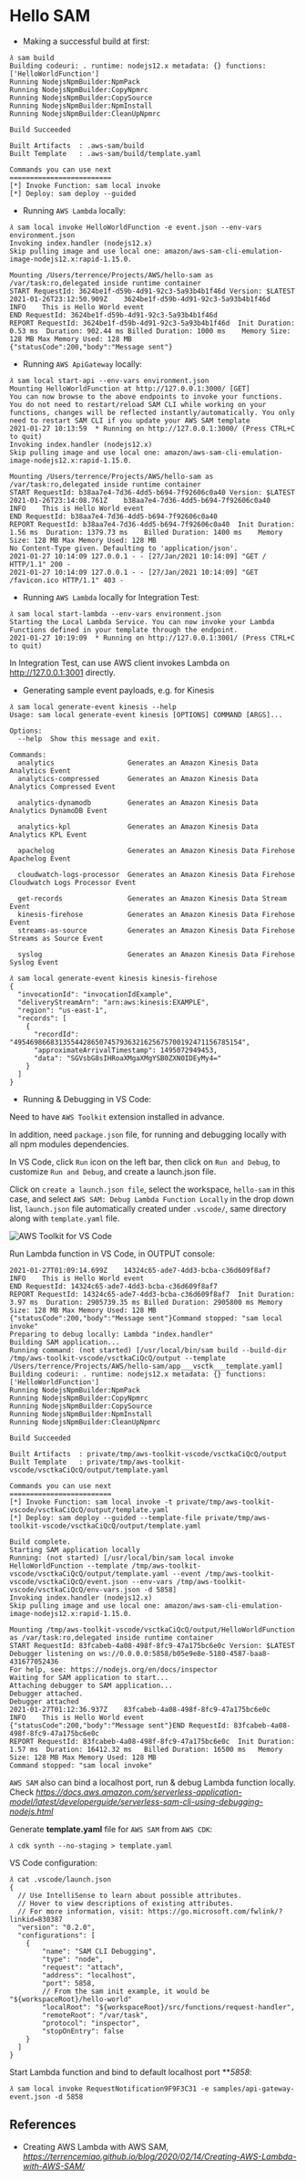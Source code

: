 # Hello SAM

- Making a successful build at first:

```
𝜆 sam build
Building codeuri: . runtime: nodejs12.x metadata: {} functions: ['HelloWorldFunction']
Running NodejsNpmBuilder:NpmPack
Running NodejsNpmBuilder:CopyNpmrc
Running NodejsNpmBuilder:CopySource
Running NodejsNpmBuilder:NpmInstall
Running NodejsNpmBuilder:CleanUpNpmrc

Build Succeeded

Built Artifacts  : .aws-sam/build
Built Template   : .aws-sam/build/template.yaml

Commands you can use next
=========================
[*] Invoke Function: sam local invoke
[*] Deploy: sam deploy --guided
```

- Running `AWS Lambda` locally:

```
𝜆 sam local invoke HelloWorldFunction -e event.json --env-vars environment.json
Invoking index.handler (nodejs12.x)
Skip pulling image and use local one: amazon/aws-sam-cli-emulation-image-nodejs12.x:rapid-1.15.0.

Mounting /Users/terrence/Projects/AWS/hello-sam as /var/task:ro,delegated inside runtime container
START RequestId: 3624be1f-d59b-4d91-92c3-5a93b4b1f46d Version: $LATEST
2021-01-26T23:12:50.909Z	3624be1f-d59b-4d91-92c3-5a93b4b1f46d	INFO	This is Hello World event
END RequestId: 3624be1f-d59b-4d91-92c3-5a93b4b1f46d
REPORT RequestId: 3624be1f-d59b-4d91-92c3-5a93b4b1f46d	Init Duration: 0.53 ms	Duration: 902.44 ms	Billed Duration: 1000 ms	Memory Size: 128 MB	Max Memory Used: 128 MB
{"statusCode":200,"body":"Message sent"}
```

- Running `AWS ApiGateway` locally:

```
𝜆 sam local start-api --env-vars environment.json
Mounting HelloWorldFunction at http://127.0.0.1:3000/ [GET]
You can now browse to the above endpoints to invoke your functions. You do not need to restart/reload SAM CLI while working on your functions, changes will be reflected instantly/automatically. You only need to restart SAM CLI if you update your AWS SAM template
2021-01-27 10:13:59  * Running on http://127.0.0.1:3000/ (Press CTRL+C to quit)
Invoking index.handler (nodejs12.x)
Skip pulling image and use local one: amazon/aws-sam-cli-emulation-image-nodejs12.x:rapid-1.15.0.

Mounting /Users/terrence/Projects/AWS/hello-sam as /var/task:ro,delegated inside runtime container
START RequestId: b38aa7e4-7d36-4dd5-b694-7f92606c0a40 Version: $LATEST
2021-01-26T23:14:08.761Z	b38aa7e4-7d36-4dd5-b694-7f92606c0a40	INFO	This is Hello World event
END RequestId: b38aa7e4-7d36-4dd5-b694-7f92606c0a40
REPORT RequestId: b38aa7e4-7d36-4dd5-b694-7f92606c0a40	Init Duration: 1.56 ms	Duration: 1379.73 ms	Billed Duration: 1400 ms	Memory Size: 128 MB	Max Memory Used: 128 MB
No Content-Type given. Defaulting to 'application/json'.
2021-01-27 10:14:09 127.0.0.1 - - [27/Jan/2021 10:14:09] "GET / HTTP/1.1" 200 -
2021-01-27 10:14:09 127.0.0.1 - - [27/Jan/2021 10:14:09] "GET /favicon.ico HTTP/1.1" 403 -
```

- Running `AWS Lambda` locally for Integration Test:

```
𝜆 sam local start-lambda --env-vars environment.json
Starting the Local Lambda Service. You can now invoke your Lambda Functions defined in your template through the endpoint.
2021-01-27 10:19:09  * Running on http://127.0.0.1:3001/ (Press CTRL+C to quit)
```

In Integration Test, can use AWS client invokes Lambda on http://127.0.0.1:3001 directly.

- Generating sample event payloads, e.g. for Kinesis

```
𝜆 sam local generate-event kinesis --help
Usage: sam local generate-event kinesis [OPTIONS] COMMAND [ARGS]...

Options:
  --help  Show this message and exit.

Commands:
  analytics                  Generates an Amazon Kinesis Data Analytics Event
  analytics-compressed       Generates an Amazon Kinesis Data Analytics Compressed Event

  analytics-dynamodb         Generates an Amazon Kinesis Data Analytics DynamoDB Event

  analytics-kpl              Generates an Amazon Kinesis Data Analytics KPL Event

  apachelog                  Generates an Amazon Kinesis Data Firehose Apachelog Event

  cloudwatch-logs-processor  Generates an Amazon Kinesis Data Firehose Cloudwatch Logs Processor Event

  get-records                Generates an Amazon Kinesis Data Stream Event
  kinesis-firehose           Generates an Amazon Kinesis Data Firehose Event
  streams-as-source          Generates an Amazon Kinesis Data Firehose Streams as Source Event

  syslog                     Generates an Amazon Kinesis Data Firehose Syslog Event
```

```
𝜆 sam local generate-event kinesis kinesis-firehose
{
  "invocationId": "invocationIdExample",
  "deliveryStreamArn": "arn:aws:kinesis:EXAMPLE",
  "region": "us-east-1",
  "records": [
    {
      "recordId": "49546986683135544286507457936321625675700192471156785154",
      "approximateArrivalTimestamp": 1495072949453,
      "data": "SGVsbG8sIHRoaXMgaXMgYSB0ZXN0IDEyMy4="
    }
  ]
}
```

- Running & Debugging in VS Code:

Need to have `AWS Toolkit` extension installed in advance.

In addition, need `package.json` file, for running and debugging locally with all npm modules dependencies.


In VS Code, click `Run` icon on the left bar, then click on `Run and Debug`, to customize `Run and Debug`, and create a launch.json file.

Click on `create a launch.json file`, select the workspace, `hello-sam` in this case, and select `AWS SAM: Debug Lambda Function Locally` in the drop down list, `launch.json` file automatically created under `.vscode/`, same directory along with `template.yaml` file.

![AWS Toolkit for VS Code](AWS-Toolkit.png "AWS Toolkit for VS Code")

Run Lambda function in VS Code, in OUTPUT console:

```
2021-01-27T01:09:14.699Z	14324c65-ade7-4dd3-bcba-c36d609f8af7	INFO	This is Hello World event
END RequestId: 14324c65-ade7-4dd3-bcba-c36d609f8af7
REPORT RequestId: 14324c65-ade7-4dd3-bcba-c36d609f8af7	Init Duration: 3.97 ms	Duration: 2905739.35 ms	Billed Duration: 2905800 ms	Memory Size: 128 MB	Max Memory Used: 128 MB
{"statusCode":200,"body":"Message sent"}Command stopped: "sam local invoke"
Preparing to debug locally: Lambda "index.handler"
Building SAM application...
Running command: (not started) [/usr/local/bin/sam build --build-dir /tmp/aws-toolkit-vscode/vsctkaCiQcQ/output --template /Users/terrence/Projects/AWS/hello-sam/app___vsctk___template.yaml]
Building codeuri: . runtime: nodejs12.x metadata: {} functions: ['HelloWorldFunction']
Running NodejsNpmBuilder:NpmPack
Running NodejsNpmBuilder:CopyNpmrc
Running NodejsNpmBuilder:CopySource
Running NodejsNpmBuilder:NpmInstall
Running NodejsNpmBuilder:CleanUpNpmrc

Build Succeeded

Built Artifacts  : private/tmp/aws-toolkit-vscode/vsctkaCiQcQ/output
Built Template   : private/tmp/aws-toolkit-vscode/vsctkaCiQcQ/output/template.yaml

Commands you can use next
=========================
[*] Invoke Function: sam local invoke -t private/tmp/aws-toolkit-vscode/vsctkaCiQcQ/output/template.yaml
[*] Deploy: sam deploy --guided --template-file private/tmp/aws-toolkit-vscode/vsctkaCiQcQ/output/template.yaml

Build complete.
Starting SAM application locally
Running: (not started) [/usr/local/bin/sam local invoke HelloWorldFunction --template /tmp/aws-toolkit-vscode/vsctkaCiQcQ/output/template.yaml --event /tmp/aws-toolkit-vscode/vsctkaCiQcQ/event.json --env-vars /tmp/aws-toolkit-vscode/vsctkaCiQcQ/env-vars.json -d 5858]
Invoking index.handler (nodejs12.x)
Skip pulling image and use local one: amazon/aws-sam-cli-emulation-image-nodejs12.x:rapid-1.15.0.

Mounting /tmp/aws-toolkit-vscode/vsctkaCiQcQ/output/HelloWorldFunction as /var/task:ro,delegated inside runtime container
START RequestId: 83fcabeb-4a08-498f-8fc9-47a175bc6e0c Version: $LATEST
Debugger listening on ws://0.0.0.0:5858/b05e9e8e-5180-4587-baa8-431677052436
For help, see: https://nodejs.org/en/docs/inspector
Waiting for SAM application to start...
Attaching debugger to SAM application...
Debugger attached.
Debugger attached
2021-01-27T01:12:36.937Z	83fcabeb-4a08-498f-8fc9-47a175bc6e0c	INFO	This is Hello World event
{"statusCode":200,"body":"Message sent"}END RequestId: 83fcabeb-4a08-498f-8fc9-47a175bc6e0c
REPORT RequestId: 83fcabeb-4a08-498f-8fc9-47a175bc6e0c	Init Duration: 1.57 ms	Duration: 16412.32 ms	Billed Duration: 16500 ms	Memory Size: 128 MB	Max Memory Used: 128 MB
Command stopped: "sam local invoke"
```

`AWS SAM` also can bind a localhost port, run & debug Lambda function locally. Check _https://docs.aws.amazon.com/serverless-application-model/latest/developerguide/serverless-sam-cli-using-debugging-nodejs.html_

Generate **template.yaml** file for `AWS SAM` from `AWS CDK`:

```
𝜆 cdk synth --no-staging > template.yaml
```

VS Code configuration:

```
𝜆 cat .vscode/launch.json
{
  // Use IntelliSense to learn about possible attributes.
  // Hover to view descriptions of existing attributes.
  // For more information, visit: https://go.microsoft.com/fwlink/?linkid=830387
  "version": "0.2.0",
  "configurations": [
    {
        "name": "SAM CLI Debugging",
        "type": "node",
        "request": "attach",
        "address": "localhost",
        "port": 5858,
        // From the sam init example, it would be "${workspaceRoot}/hello-world"
        "localRoot": "${workspaceRoot}/src/functions/request-handler",
        "remoteRoot": "/var/task",
        "protocol": "inspector",
        "stopOnEntry": false
    }
  ]
}
```

Start Lambda function and bind to default localhost port ***5858*:

```
𝜆 sam local invoke RequestNotification9F9F3C31 -e samples/api-gateway-event.json -d 5858
```

References
----------

- Creating AWS Lambda with AWS SAM, _https://terrencemiao.github.io/blog/2020/02/14/Creating-AWS-Lambda-with-AWS-SAM/_